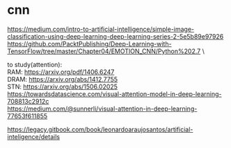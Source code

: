 # cnn
https://medium.com/intro-to-artificial-intelligence/simple-image-classification-using-deep-learning-deep-learning-series-2-5e5b89e97926 \
https://github.com/PacktPublishing/Deep-Learning-with-TensorFlow/tree/master/Chapter04/EMOTION_CNN/Python%202.7 \

to study(attention):\
RAM: https://arxiv.org/pdf/1406.6247 \
DRAM: https://arxiv.org/abs/1412.7755 \
STN: https://arxiv.org/abs/1506.02025 \
https://towardsdatascience.com/visual-attention-model-in-deep-learning-708813c2912c \
https://medium.com/@sunnerli/visual-attention-in-deep-learning-77653f611855 

https://legacy.gitbook.com/book/leonardoaraujosantos/artificial-inteligence/details
